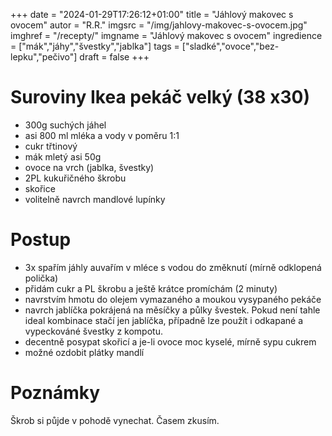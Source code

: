 
+++
date = "2024-01-29T17:26:12+01:00"
title = "Jáhlový makovec s ovocem"
autor = "R.R."
imgsrc = "/img/jahlovy-makovec-s-ovocem.jpg"
imghref = "/recepty/"
imgname = "Jáhlový makovec s ovocem"
ingredience = ["mák","jáhy","švestky","jablka"]
tags = ["sladké","ovoce","bez-lepku","pečivo"]
draft = false
+++


# Suroviny Ikea pekáč velký (38 x30)
- 300g suchých jáhel
- asi 800 ml mléka a vody v poměru 1:1
- cukr třtinový
- mák mletý asi 50g 
- ovoce na vrch (jablka, švestky)
- 2PL kukuřičného škrobu
- skořice
- volitelně navrch mandlové lupínky

# Postup
- 3x spařím jáhly  auvařím v mléce s vodou do změknutí (mírně odklopená polička)
- přidám cukr a PL škrobu a ještě krátce promíchám (2 minuty)
- navrstvím hmotu do olejem vymazaného a moukou vysypaného pekáče
- navrch jablíčka pokrájená na měsíčky a půlky švestek. Pokud není tahle ideal kombinace stačí jen jablíčka, případně lze použít i odkapané a vypeckováné švestky z kompotu.
- decentně posypat skořicí a je-li ovoce moc kyselé, mírně sypu cukrem 
- možné ozdobit plátky mandlí


# Poznámky
Škrob si půjde v pohodě vynechat. Časem zkusím.


<!-- --> 